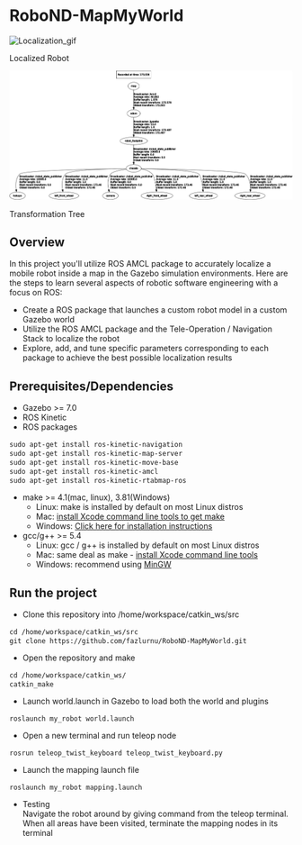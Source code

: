 # RoboND-MapMyWorld

![Localization_gif](/images/ezgif-6-8911f85b5f6d.gif)

Localized Robot

![Transformation Tree](/images/frames.png)

Transformation Tree

## Overview  
In this project you'll utilize ROS AMCL package to accurately localize a mobile robot inside a map in the Gazebo simulation environments. Here are the steps to learn several aspects of robotic software engineering with a focus on ROS:  
* Create a ROS package that launches a custom robot model in a custom Gazebo world  
* Utilize the ROS AMCL package and the Tele-Operation / Navigation Stack to localize the robot  
* Explore, add, and tune specific parameters corresponding to each package to achieve the best possible localization results  

## Prerequisites/Dependencies  
* Gazebo >= 7.0  
* ROS Kinetic  
* ROS packages
```
sudo apt-get install ros-kinetic-navigation
sudo apt-get install ros-kinetic-map-server
sudo apt-get install ros-kinetic-move-base
sudo apt-get install ros-kinetic-amcl
sudo apt-get install ros-kinetic-rtabmap-ros
```

* make >= 4.1(mac, linux), 3.81(Windows)
  * Linux: make is installed by default on most Linux distros
  * Mac: [install Xcode command line tools to get make](https://developer.apple.com/xcode/features/)
  * Windows: [Click here for installation instructions](http://gnuwin32.sourceforge.net/packages/make.htm)
* gcc/g++ >= 5.4
  * Linux: gcc / g++ is installed by default on most Linux distros
  * Mac: same deal as make - [install Xcode command line tools](https://developer.apple.com/xcode/features/)
  * Windows: recommend using [MinGW](http://www.mingw.org/)

## Run the project  
* Clone this repository into /home/workspace/catkin_ws/src
```
cd /home/workspace/catkin_ws/src
git clone https://github.com/fazlurnu/RoboND-MapMyWorld.git
```
* Open the repository and make  
```
cd /home/workspace/catkin_ws/
catkin_make
```
* Launch world.launch in Gazebo to load both the world and plugins  
```
roslaunch my_robot world.launch
```  
* Open a new terminal and run teleop node 
```
rosrun teleop_twist_keyboard teleop_twist_keyboard.py
```  
* Launch the mapping launch file
```
roslaunch my_robot mapping.launch
```  
* Testing  
Navigate the robot around by giving command from the teleop terminal. When all areas have been visited, terminate the mapping nodes in its terminal
